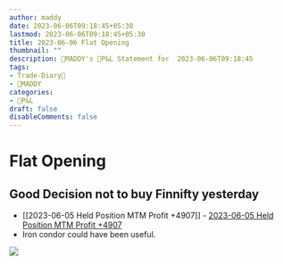 ```yaml
---
author: maddy
date: 2023-06-06T09:18:45+05:30
lastmod: 2023-06-06T09:18:45+05:30
title: 2023-06-06 Flat Opening
thumbnail: ""
description: 🧔MADDY's 💸P&L Statement for  2023-06-06T09:18:45 
tags:
- Trade-Diary📗
- 🧔MADDY
categories: 
- 💸P&L
draft: false
disableComments: false
---
```

# Flat Opening

## Good Decision not to buy Finnifty yesterday

- [[2023-06-05 Held Position MTM Profit +4907]] - [2023-06-05 Held Position MTM Profit +4907](/post/2023-06-05-held-position-mtm-profit-+4907)
- Iron condor could have been useful.

![](https://i.imgur.com/F76Pqjk.png)


